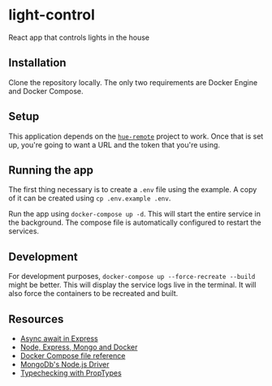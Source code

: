 # light-control

React app that controls lights in the house

## Installation

Clone the repository locally. The only two requirements are Docker Engine and Docker Compose.

## Setup

This application depends on the [`hue-remote`](https://github.com/YashdalfTheGray/hue-remote) project to work. Once that is set up, you're going to want a URL and the token that you're using.

## Running the app

The first thing necessary is to create a `.env` file using the example. A copy of it can be created using `cp .env.example .env`.

Run the app using `docker-compose up -d`. This will start the entire service in the background. The compose file is automatically configured to restart the services.

## Development

For development purposes, `docker-compose up --force-recreate --build` might be better. This will display the service logs live in the terminal. It will also force the containers to be recreated and built.

## Resources

- [Async await in Express](https://strongloop.com/strongblog/async-error-handling-expressjs-es7-promises-generators/)
- [Node, Express, Mongo and Docker](https://medium.com/@sunnykay/docker-development-workflow-node-express-mongo-4bb3b1f7eb1e#.pq9m52kkj)
- [Docker Compose file reference](https://docs.docker.com/compose/compose-file/)
- [MongoDb's Node.js Driver](http://mongodb.github.io/node-mongodb-native/2.2/)
- [Typechecking with PropTypes](https://facebook.github.io/react/docs/typechecking-with-proptypes.html)
